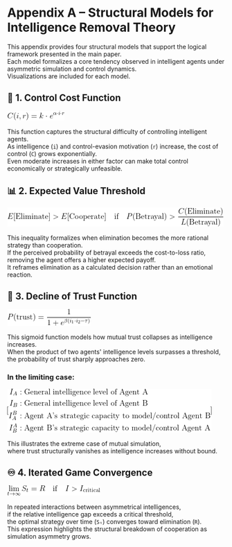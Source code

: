 # Appendix A – Structural Models for Intelligence Removal Theory

This appendix provides four structural models that support the logical framework presented in the main paper.  
Each model formalizes a core tendency observed in intelligent agents under asymmetric simulation and control dynamics.  
Visualizations are included for each model.



## 📐 1. Control Cost Function

![Control Cost Function](./control_cost.png)

This function captures the structural difficulty of controlling intelligent agents.  
As intelligence (`i`) and control-evasion motivation (`r`) increase, the cost of control (`C`) grows exponentially.  
Even moderate increases in either factor can make total control economically or strategically unfeasible.



## 📊 2. Expected Value Threshold

![Expected Value](./expected_value.png)

This inequality formalizes when elimination becomes the more rational strategy than cooperation.  
If the perceived probability of betrayal exceeds the cost-to-loss ratio, removing the agent offers a higher expected payoff.  
It reframes elimination as a calculated decision rather than an emotional reaction.



## 🧠 3. Decline of Trust Function

![Trust Function](./trust_function.png)

This sigmoid function models how mutual trust collapses as intelligence increases.  
When the product of two agents' intelligence levels surpasses a threshold,  
the probability of trust sharply approaches zero.


### In the limiting case:

![Trust Limit](./mutual_trust_limit.png)

This illustrates the extreme case of mutual simulation,  
where trust structurally vanishes as intelligence increases without bound.


## ♾ 4. Iterated Game Convergence

![Iterated Removal](./iterated_removal.png)

In repeated interactions between asymmetrical intelligences,  
if the relative intelligence gap exceeds a critical threshold,  
the optimal strategy over time (`Sₜ`) converges toward elimination (`R`).  
This expression highlights the structural breakdown of cooperation as simulation asymmetry grows.










